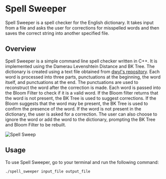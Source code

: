 # Spell Sweeper

Spell Sweeper is a spell checker for the English dictionary. It takes input from
a file and asks the user for corrections for misspelled words and then saves the
correct string into another specified file.

## Overview

Spell Sweeper is a simple command line spell checker written in C++. It is
implemented using the Damerau Levenshtein Distance and BK Tree. The dictionary is
created using a text file obtained from [dwyl's repository](https://github.com/dwyl/english-words).
Each word is processed into three parts, punctuations at the beginning, the word
itself, and punctuations at the end. The punctuations are used to reconstruct the
word after the correction is made. Each word is passed into the Bloom Filter to
check if it is a valid word. If the Bloom filter returns that the word is not
present, the BK Tree is used to suggest corrections. If the Bloom suggests that
the word may be present, the BK Tree is used to confirm the presence of the word.
If the word is not present in the dictionary, the user is asked for a correction.
The user can also choose to ignore the word or add the word to the dictionary,
prompting the BK Tree and Bloom Filter to be rebuilt.

![Spell Sweep](working.gif)

## Usage

To use Spell Sweeper, go to your terminal and run the following command:

`./spell_sweeper input_file output_file`
